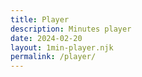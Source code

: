 ```yaml
---
title: Player
description: Minutes player
date: 2024-02-20
layout: 1min-player.njk
permalink: /player/
---
```

